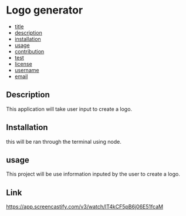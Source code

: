# Logo generator
* [title](#title)
* [description](#description)
* [installation](#installation)
* [usage](#usage)
* [contribution](#contribution)
* [test](#test)
* [license](#license)
* [username](#username)
* [email](#email)

## Description
This application will take user input to create a logo.

## Installation
this will be ran through the terminal using node.

## usage
This project will be use information inputed by the user to create a logo.

## Link
https://app.screencastify.com/v3/watch/lT4kCF5pB6j06E51fcaM
